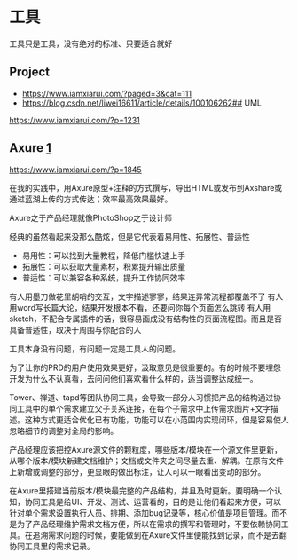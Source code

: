 # 工具

工具只是工具，没有绝对的标准、只要适合就好

## Project

- https://www.iamxiarui.com/?paged=3&cat=111
- https://blog.csdn.net/liwei16611/article/details/100106262## UML

https://www.iamxiarui.com/?p=1231

## Axure [1]

https://www.iamxiarui.com/?p=1845

在我的实践中，用Axure原型+注释的方式撰写，导出HTML或发布到Axshare或通过蓝湖上传的方式传达；效率最高效果最好。

Axure之于产品经理就像PhotoShop之于设计师

经典的虽然看起来没那么酷炫，但是它代表着易用性、拓展性、普适性

- 易用性：可以找到大量教程，降低门槛快速上手
- 拓展性：可以获取大量素材，积累提升输出质量
- 普适性：可以兼容各种系统，提升工作协同效率

有人用墨刀做花里胡哨的交互，文字描述寥寥，结果连异常流程都覆盖不了
有人用word写长篇大论，结果开发根本不看，还要问你每个页面怎么跳转
有人用sketch，不配合专属插件的话，很容易画成没有结构性的页面流程图。而且是否具备普适性，取决于周围与你配合的人

工具本身没有问题，有问题一定是工具人的问题。

为了让你的PRD的用户使用效果更好，汲取意见是很重要的。有的时候不要埋怨开发为什么不认真看，去问问他们喜欢看什么样的，适当调整达成统一。

Tower、禅道、tapd等团队协同工具，会导致一部分人习惯把产品的结构通过协同工具中的单个需求建立父子关系连接，在每个子需求中上传需求图片+文字描述。这种方式更适合优化已有功能，功能可以在小范围内实现闭环，但是容易使人忽略细节的调整对全局的影响。

产品经理应该把控Axure源文件的颗粒度，哪些版本/模块在一个源文件里更新，从哪个版本/模块新建文档维护；文档或文件夹之间尽量去重、解耦。在原有文件上新增或调整的部分，更显眼的做出标注，让人可以一眼看出变动的部分。

在Axure里搭建当前版本/模块最完整的产品结构，并且及时更新。要明确一个认知，协同工具是给UI、开发、测试、运营看的，目的是让他们看起来方便，可以针对单个需求设置执行人员、排期、添加bug记录等，核心价值是项目管理。而不是为了产品经理维护需求文档方便，所以在需求的撰写和管理时，不要依赖协同工具。在追溯需求问题的时候，要能做到在Axure文件里便能找到记录，而不是去翻协同工具里的需求记录。



[1]: https://www.yinxiang.com/everhub/note/435c8b2c-9127-43f3-a6e3-fc5f8898d893
